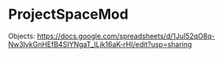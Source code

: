 # ProjectSpaceMod
Objects: https://docs.google.com/spreadsheets/d/1JuI52qO8q-Nw3lykGnHEfB4SIYNgaT_ILjk16aK-rHI/edit?usp=sharing
